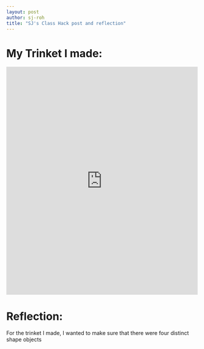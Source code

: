 ```yaml
---
layout: post
author: sj-roh
title: "SJ's Class Hack post and reflection"
---
```


# My Trinket I made:

<iframe src="https://trinket.io/embed/python/fd461cfd6a" width="100%" height="600" frameborder="0" marginwidth="0" marginheight="0" allowfullscreen></iframe>

# Reflection:

For the trinket I made, I wanted to make sure that there were four distinct shape objects 
